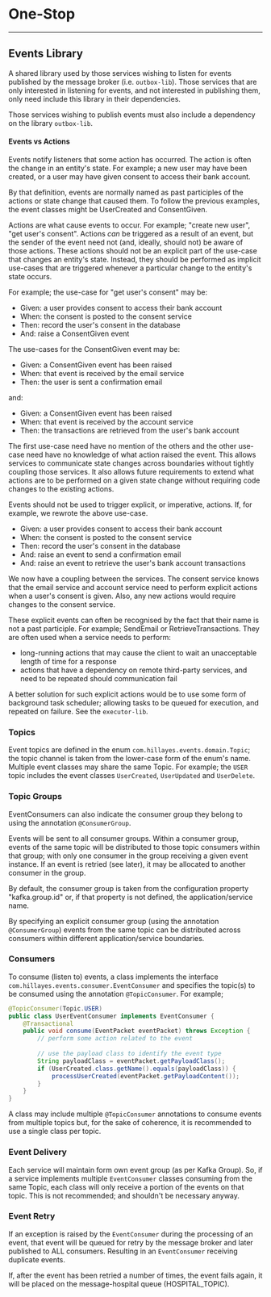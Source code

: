 
# One-Stop

---
## Events Library
A shared library used by those services wishing to listen for events published
by the message broker (i.e. `outbox-lib`). Those services that are only interested
in listening for events, and not interested in publishing them, only need
include this library in their dependencies.

Those services wishing to publish events must also include a dependency on the
library `outbox-lib`.

#### Events vs Actions
Events notify listeners that some action has occurred. The action is often the change
in an entity's state. For example; a new user may have been created, or a user may
have given consent to access their bank account.

By that definition, events are normally named as past participles of the actions or
state change that caused them. To follow the previous examples, the event classes
might be UserCreated and ConsentGiven.

Actions are what cause events to occur. For example; "create new user", "get user's
consent". Actions *can* be triggered as a result of an event, but the sender of the
event need not (and, ideally, should not) be aware of those actions. These actions
should not be an explicit part of the use-case that changes an entity's state. Instead,
they should be performed as implicit use-cases that are triggered whenever a particular
change to the entity's state occurs.

For example; the use-case for "get user's consent" may be:
- Given: a user provides consent to access their bank account
- When: the consent is posted to the consent service
- Then: record the user's consent in the database
- And: raise a ConsentGiven event

The use-cases for the ConsentGiven event may be:
- Given: a ConsentGiven event has been raised
- When: that event is received by the email service
- Then: the user is sent a confirmation email

and:
- Given: a ConsentGiven event has been raised
- When: that event is received by the account service
- Then: the transactions are retrieved from the user's bank account

The first use-case need have no mention of the others and the other use-case need have
no knowledge of what action raised the event. This allows services to communicate
state changes across boundaries without tightly coupling those services. It also allows
future requirements to extend what actions are to be performed on a given state change
without requiring code changes to the existing actions.

Events should not be used to trigger explicit, or imperative, actions. If, for example,
we rewrote the above use-case.

- Given: a user provides consent to access their bank account
- When: the consent is posted to the consent service
- Then: record the user's consent in the database
- And: raise an event to send a confirmation email
- And: raise an event to retrieve the user's bank account transactions

We now have a coupling between the services. The consent service knows that the email
service and account service need to perform explicit actions when a user's consent is
given. Also, any new actions would require changes to the consent service.

These explicit events can often be recognised by the fact that their name is not a
past participle. For example; SendEmail or RetrieveTransactions. They are often used
when a service needs to perform: 
- long-running actions that may cause the client to wait an unacceptable length of time
for a response
- actions that have a dependency on remote third-party services, and need to be
repeated should communication fail

A better solution for such explicit actions would be to use some form of background
task scheduler; allowing tasks to be queued for execution, and repeated on failure.
See the `executor-lib`.

### Topics
Event topics are defined in the enum `com.hillayes.events.domain.Topic`; the
topic channel is taken from the lower-case form of the enum's name. Multiple
event classes may share the same Topic. For example; the `USER` topic includes
the event classes `UserCreated`, `UserUpdated` and `UserDelete`.

### Topic Groups
EventConsumers can also indicate the consumer group they belong to using the
annotation `@ConsumerGroup`.

Events will be sent to all consumer groups. Within a consumer group, events of
the same topic will be distributed to those topic consumers within that group;
with only one consumer in the group receiving a given event instance. If an event
is retried (see later), it may be allocated to another consumer in the group.

By default, the consumer group is taken from the configuration property "kafka.group.id"
or, if that property is not defined, the application/service name.

By specifying an explicit consumer group (using the annotation `@ConsumerGroup`)
events from the same topic can be distributed across consumers within different
application/service boundaries.

### Consumers
To consume (listen to) events, a class implements the interface
`com.hillayes.events.consumer.EventConsumer` and specifies the topic(s) to be
consumed using the annotation  `@TopicConsumer`. For example;
```Java
@TopicConsumer(Topic.USER)
public class UserEventConsumer implements EventConsumer {
    @Transactional
    public void consume(EventPacket eventPacket) throws Exception {
        // perform some action related to the event
        
        // use the payload class to identify the event type
        String payloadClass = eventPacket.getPayloadClass();
        if (UserCreated.class.getName().equals(payloadClass)) {
            processUserCreated(eventPacket.getPayloadContent());
        }
    }
}
```
A class may include multiple `@TopicConsumer` annotations to consume events
from multiple topics but, for the sake of coherence, it is recommended to use
a single class per topic.

### Event Delivery
Each service will maintain form own event group (as per Kafka Group). So,
if a service implements multiple `EventConsumer` classes consuming from the same
Topic, each class will only receive a portion of the events on that topic.
This is not recommended; and shouldn't be necessary anyway.

### Event Retry
If an exception is raised by the `EventConsumer` during the processing of an
event, that event will be queued for retry by the message broker and later
published to ALL consumers. Resulting in an `EventConsumer` receiving duplicate
events.

If, after the event has been retried a number of times, the event fails again,
it will be placed on the message-hospital queue (HOSPITAL_TOPIC). 
